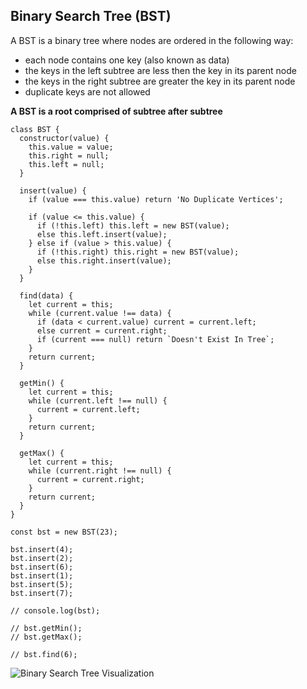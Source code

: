 ## Binary Search Tree (BST)

A BST is a binary tree where nodes are ordered in the following way:
* each node contains one key (also known as data)
* the keys in the left subtree are less then the key in its parent node
* the keys in the right subtree are greater the key in its parent node
* duplicate keys are not allowed

__A BST is a root comprised of subtree after subtree__
```
class BST {
  constructor(value) {
    this.value = value;
    this.right = null;
    this.left = null;
  }

  insert(value) {
    if (value === this.value) return 'No Duplicate Vertices';

    if (value <= this.value) {
      if (!this.left) this.left = new BST(value);
      else this.left.insert(value);
    } else if (value > this.value) {
      if (!this.right) this.right = new BST(value);
      else this.right.insert(value);
    }
  }

  find(data) {
    let current = this;
    while (current.value !== data) {
      if (data < current.value) current = current.left;
      else current = current.right;
      if (current === null) return `Doesn't Exist In Tree`;
    }
    return current;
  }

  getMin() {
    let current = this;
    while (current.left !== null) {
      current = current.left;
    }
    return current;
  }

  getMax() {
    let current = this;
    while (current.right !== null) {
      current = current.right;
    }
    return current;
  }
}

const bst = new BST(23);

bst.insert(4);
bst.insert(2);
bst.insert(6);
bst.insert(1);
bst.insert(5);
bst.insert(7);

// console.log(bst);

// bst.getMin();
// bst.getMax();

// bst.find(6);
```
![Binary Search Tree Visualization](https://upload.wikimedia.org/wikipedia/commons/9/9b/Binary_search_tree_example.gif)
